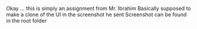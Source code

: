 Okay ... this is simply an assignment from Mr. Ibrahim
Basically supposed to make a clone of the UI in the screenshot he sent
Screenshot can be found in the root folder